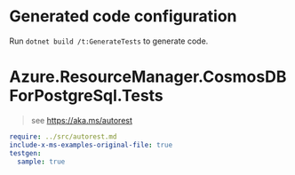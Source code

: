 # Generated code configuration

Run `dotnet build /t:GenerateTests` to generate code.

# Azure.ResourceManager.CosmosDBForPostgreSql.Tests

> see https://aka.ms/autorest
``` yaml
require: ../src/autorest.md
include-x-ms-examples-original-file: true
testgen:
  sample: true
```